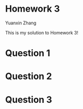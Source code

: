 Homework 3
================
Yuanxin Zhang

This is my solution to Homework 3\!

# Question 1

# Question 2

# Question 3
